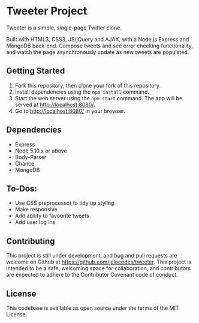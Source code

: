 # Tweeter Project

Tweeter is a simple, single-page Twitter clone.

Built with HTML3, CSS3, JS/jQuery and AJAX, with a Node.js Express and MongoDB back-end. Compose tweets and see error checking functionality, and watch the page asynchronously update as new tweets are populated.  

## Getting Started

1. Fork this repository, then clone your fork of this repository.
2. Install dependencies using the `npm install` command.
3. Start the web server using the `npm start` command. The app will be served at <http://localhost:8080/>.
4. Go to <http://localhost:8080/> in your browser.

## Dependencies

- Express
- Node 5.10.x or above
- Body-Parser
- Chance
- MongoDB

## To-Dos:
- Use CSS preprocessor to tidy up styling
- Make responsive
- Add ability to favourite tweets
- Add user log ins

## Contributing
This project is still under development, and bug and pull requests are welcome on Github at https://github.com/jelocodes/tweeter. This project is intended to be a safe, welcoming space for collaboration, and contributors are expected to adhere to the Contributor Covenant code of conduct.

## License
This codebase is available as open source under the terms of the MIT License.
